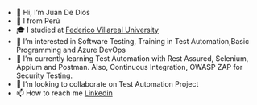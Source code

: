 - 👋 Hi, I’m Juan De Dios 
- 🏡 I from Perú 
- 🎓 I studied at [Federico Villareal University](https://web2.unfv.edu.pe/)
- 👀 I’m interested in Software Testing, Training in Test Automation,Basic Programming and Azure DevOps
- 🌱 I’m currently learning Test Automation with Rest Assured, Selenium, Appium and Postman. Also, Continuous Integration, OWASP ZAP for Security Testing.
- 💞️ I’m looking to collaborate on Test Automation Project
- 📫 How to reach me [Linkedin](https://www.linkedin.com/in/juandediosbaudaziosanchez/)

<!---
juandedios199012/juandedios199012 is a ✨ special ✨ repository because its `README.md` (this file) appears on your GitHub profile.
You can click the Preview link to take a look at your changes.
--->
